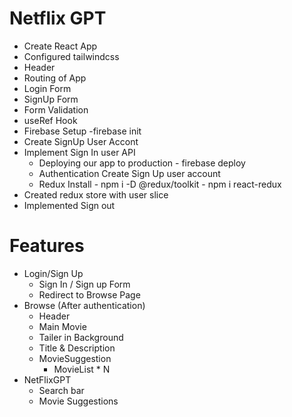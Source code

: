 # Netflix GPT

- Create React App
- Configured tailwindcss
- Header
- Routing of App
- Login Form
- SignUp Form
- Form Validation
- useRef Hook
- Firebase Setup -firebase init
- Create SignUp User Accont
- Implement Sign In user API
  - Deploying our app to production - firebase deploy
  - Authentication Create Sign Up user account
  - Redux Install - npm i -D @redux/toolkit - npm i react-redux
- Created redux store with user slice
- Implemented Sign out

# Features

- Login/Sign Up
  - Sign In / Sign up Form
  - Redirect to Browse Page
- Browse (After authentication)
  - Header
  - Main Movie
  - Tailer in Background
  - Title & Description
  - MovieSuggestion
    - MovieList \* N
- NetFlixGPT
  - Search bar
  - Movie Suggestions
